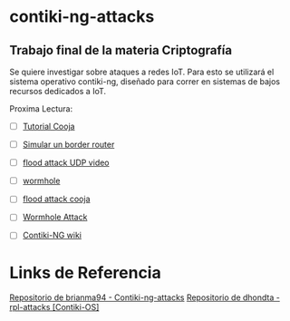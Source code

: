 # contiki-ng-attacks
## Trabajo final de la materia Criptografía


Se quiere investigar sobre ataques a redes IoT. Para esto se utilizará el sistema operativo contiki-ng, diseñado para correr en sistemas de bajos recursos dedicados a IoT.

Proxima Lectura: 

- [ ] [Tutorial Cooja](https://github.com/contiki-ng/contiki-ng/wiki/Tutorial:-Running-Contiki%E2%80%90NG-in-Cooja)
- [ ] [Simular un border router](https://github.com/contiki-ng/contiki-ng/wiki/Cooja:-simulating-a-border-router)
- [ ] [flood attack UDP video](https://www.youtube.com/watch?v=LbpVi_-gTbk)
- [ ] [wormhole](https://github.com/huj10001/IoT-Wormhole-IDS)
- [ ] [flood attack cooja](https://blog.imaginea.com/simulation-of-rpl-dos-attack-in-cooja/)
- [ ] [Wormhole Attack](https://www.ijert.org/research/wormhole-attack-and-its-variants-in-wireless-sensor-network-a-survey-IJERTV3IS080837.pdf)
- [ ] [Contiki-NG wiki](https://github.com/contiki-ng/contiki-ng/wiki)


# Links de Referencia

[Repositorio de brianma94 - Contiki-ng-attacks](https://github.com/brianma94/Contiki-ng-Attacks)
[Repositorio de dhondta - rpl-attacks [Contiki-OS]](https://github.com/dhondta/rpl-attacks#quick-installation)
